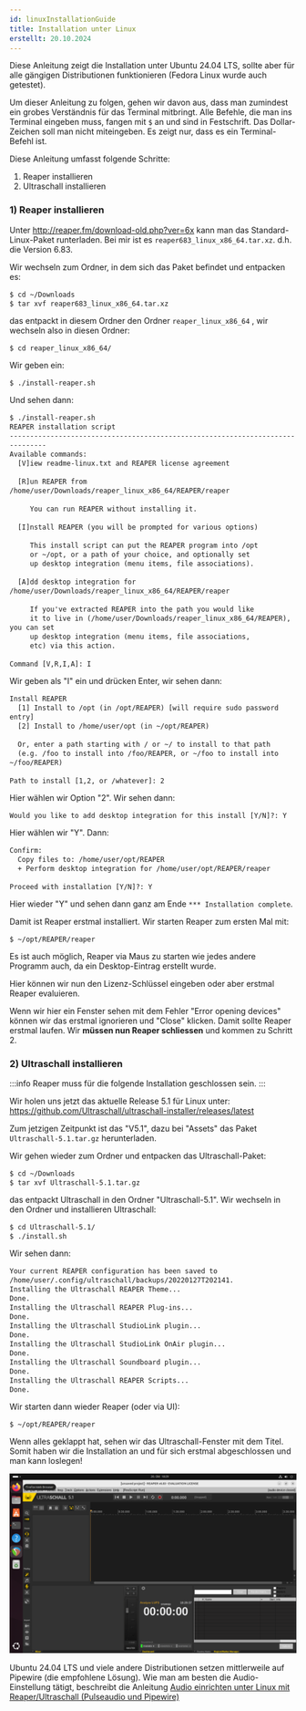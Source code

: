 ```yaml
---
id: linuxInstallationGuide
title: Installation unter Linux
erstellt: 20.10.2024
---
```


Diese Anleitung zeigt die Installation unter Ubuntu 24.04 LTS, sollte aber für alle gängigen Distributionen funktionieren (Fedora Linux wurde auch getestet).

Um dieser Anleitung zu folgen, gehen wir davon aus, dass man zumindest ein grobes Verständnis für das Terminal mitbringt. Alle Befehle, die man ins Terminal eingeben muss, fangen mit `$` an und sind in Festschrift. Das Dollar-Zeichen soll man nicht miteingeben. Es zeigt nur, dass es ein Terminal-Befehl ist.

Diese Anleitung umfasst folgende Schritte:

1. Reaper installieren
2. Ultraschall installieren

### 1) Reaper installieren

Unter http://reaper.fm/download-old.php?ver=6x kann man das Standard-Linux-Paket runterladen. Bei mir ist es `reaper683_linux_x86_64.tar.xz`. d.h. die Version 6.83.

Wir wechseln zum Ordner, in dem sich das Paket befindet und entpacken es:

```
$ cd ~/Downloads
$ tar xvf reaper683_linux_x86_64.tar.xz
```

das entpackt in diesem Ordner den Ordner `reaper_linux_x86_64` , wir wechseln also in diesen Ordner:

```
$ cd reaper_linux_x86_64/
```

Wir geben ein:

```
$ ./install-reaper.sh
```

Und sehen dann:

```
$ ./install-reaper.sh
REAPER installation script
-------------------------------------------------------------------------------
Available commands:
  [V]iew readme-linux.txt and REAPER license agreement

  [R]un REAPER from /home/user/Downloads/reaper_linux_x86_64/REAPER/reaper

     You can run REAPER without installing it.

  [I]nstall REAPER (you will be prompted for various options)

     This install script can put the REAPER program into /opt
     or ~/opt, or a path of your choice, and optionally set
     up desktop integration (menu items, file associations).

  [A]dd desktop integration for /home/user/Downloads/reaper_linux_x86_64/REAPER/reaper

     If you've extracted REAPER into the path you would like
     it to live in (/home/user/Downloads/reaper_linux_x86_64/REAPER), you can set
     up desktop integration (menu items, file associations,
     etc) via this action.

Command [V,R,I,A]: I
```

Wir geben als "I" ein und drücken Enter, wir sehen dann:

```
Install REAPER
  [1] Install to /opt (in /opt/REAPER) [will require sudo password entry]
  [2] Install to /home/user/opt (in ~/opt/REAPER)

  Or, enter a path starting with / or ~/ to install to that path
  (e.g. /foo to install into /foo/REAPER, or ~/foo to install into ~/foo/REAPER)

Path to install [1,2, or /whatever]: 2
```

Hier wählen wir Option "2". Wir sehen dann:

```
Would you like to add desktop integration for this install [Y/N]?: Y
```

Hier wählen wir "Y". Dann:

```
Confirm:
  Copy files to: /home/user/opt/REAPER
  + Perform desktop integration for /home/user/opt/REAPER/reaper

Proceed with installation [Y/N]?: Y
```

Hier wieder "Y" und sehen dann ganz am Ende `*** Installation complete`.

Damit ist Reaper erstmal installiert. Wir starten Reaper zum ersten Mal mit:

```
$ ~/opt/REAPER/reaper
```

Es ist auch möglich, Reaper via Maus zu starten wie jedes andere Programm auch, da ein Desktop-Eintrag erstellt wurde.

Hier können wir nun den Lizenz-Schlüssel eingeben oder aber erstmal Reaper evaluieren.

Wenn wir hier ein Fenster sehen mit dem Fehler "Error opening devices" können wir das erstmal ignorieren und "Close" klicken. Damit sollte Reaper erstmal laufen. Wir **müssen nun Reaper schliessen** und kommen zu Schritt 2.

### 2) Ultraschall installieren

:::info
Reaper muss für die folgende Installation geschlossen sein.
:::

Wir holen uns jetzt das aktuelle Release 5.1 für Linux unter: https://github.com/Ultraschall/ultraschall-installer/releases/latest

Zum jetzigen Zeitpunkt ist das "V5.1", dazu bei "Assets" das Paket ` Ultraschall-5.1.tar.gz` herunterladen.

Wir gehen wieder zum Ordner und entpacken das Ultraschall-Paket:

```
$ cd ~/Downloads
$ tar xvf Ultraschall-5.1.tar.gz
```

das entpackt Ultraschall in den Ordner "Ultraschall-5.1". Wir wechseln in den Ordner und installieren Ultraschall:

```
$ cd Ultraschall-5.1/
$ ./install.sh
```

Wir sehen dann:

```
Your current REAPER configuration has been saved to /home/user/.config/ultraschall/backups/20220127T202141.
Installing the Ultraschall REAPER Theme...
Done.
Installing the Ultraschall REAPER Plug-ins...
Done.
Installing the Ultraschall StudioLink plugin...
Done.
Installing the Ultraschall StudioLink OnAir plugin...
Done.
Installing the Ultraschall Soundboard plugin...
Done.
Installing the Ultraschall REAPER Scripts...
Done.
```

Wir starten dann wieder Reaper (oder via UI):

```
$ ~/opt/REAPER/reaper
```

Wenn alles geklappt hat, sehen wir das Ultraschall-Fenster mit dem Titel. Somit haben wir die Installation an und für sich erstmal abgeschlossen und man kann loslegen!

![](../../assets/images/Tutorials/Linux/ubuntu-ultraschall.png)

Ubuntu 24.04 LTS und viele andere Distributionen setzen mittlerweile auf Pipewire (die empfohlene Lösung). Wie man am besten die Audio-Einstellung tätigt, beschreibt die Anleitung [Audio einrichten unter Linux mit Reaper/Ultraschall (Pulseaudio und Pipewire)](https://sendegate.de/t/anleitung-audio-einrichten-unter-linux-mit-reaper-ultraschall-pulseaudio-und-pipewire/15052)
